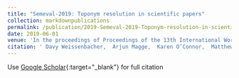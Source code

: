 ```yaml
---
title: "Semeval-2019: Toponym resolution in scientific papers"
collection: markdownpublications
permalink: /publication/2019-Semeval-2019-Toponym-resolution-in-scientific-papers
date: 2019-06-01
venue: 'In the proceedings of Proceedings of the 13th International Workshop on Semantic Evaluation'
citation: ' Davy Weissenbacher,  Arjun Magge,  Karen O’Connor,  Matthew Scotch,  Graciela Gonzalez, &quot;Semeval-2019: Toponym resolution in scientific papers.&quot; In the proceedings of Proceedings of the 13th International Workshop on Semantic Evaluation, 2019.'
---
```

Use [Google Scholar](https://scholar.google.com/scholar?q=Semeval+2019:+Toponym+resolution+in+scientific+papers){:target="_blank"} for full citation